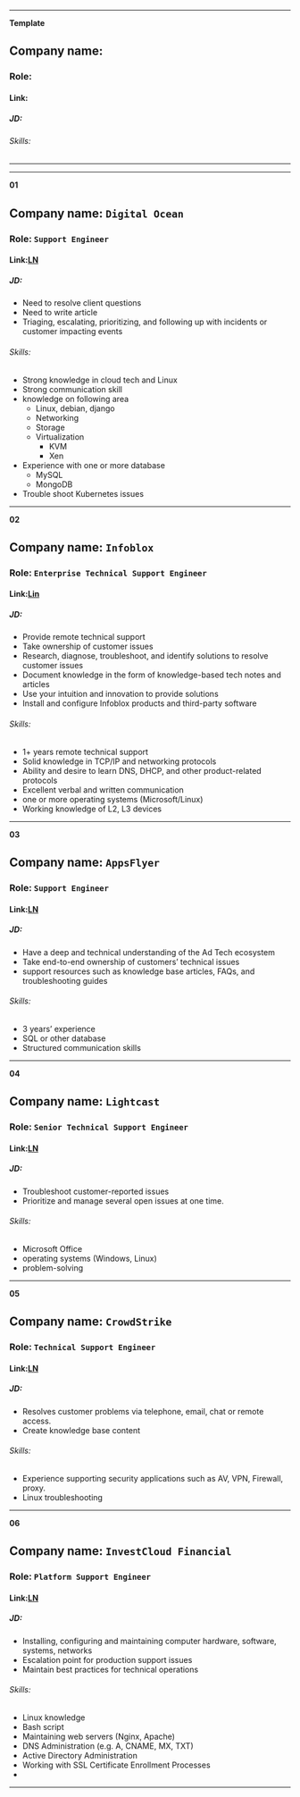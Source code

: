 --------------------------------------------------------
**Template**
## Company name: 
### Role: 
#### Link:
##### JD:
###### Skills:
---------------------------------------------------

--------------------------------------------------------
**01**
## Company name: `Digital Ocean`
### Role: `Support Engineer`
#### Link:[LN](https://www.linkedin.com/jobs/view/3672831308)
##### JD:
* Need to resolve client questions
* Need to write article
* Triaging, escalating, prioritizing, and following up with incidents or customer impacting events
###### Skills:
* Strong knowledge in cloud tech and Linux
* Strong communication skill
* knowledge on following area
	* Linux, debian, django
	* Networking
	* Storage
	* Virtualization
		* KVM
		* Xen
* Experience with one or more database
	* MySQL
	* MongoDB
* Trouble shoot Kubernetes issues
---------------------------------------------------

**02**
## Company name: `Infoblox`
### Role: `Enterprise Technical Support Engineer`
#### Link:[Lin](https://www.linkedin.com/jobs/view/3589343505)
##### JD:
* Provide remote technical support
* Take ownership of customer issues
* Research, diagnose, troubleshoot, and identify solutions to resolve customer issues
* Document knowledge in the form of knowledge-based tech notes and articles
* Use your intuition and innovation to provide solutions
* Install and configure Infoblox products and third-party software
###### Skills:
* 1+ years remote technical support
* Solid knowledge in TCP/IP and networking protocols
* Ability and desire to learn DNS, DHCP, and other product-related protocols
* Excellent verbal and written communication
* one or more operating systems (Microsoft/Linux) 
* Working knowledge of L2, L3 devices
---------------------------------------------------

**03**
## Company name: `AppsFlyer`
### Role: `Support Engineer`
#### Link:[LN](https://www.linkedin.com/jobs/view/3632961214)
##### JD:
* Have a deep and technical understanding of the Ad Tech ecosystem
* Take end-to-end ownership of customers’ technical issues
* support resources such as knowledge base articles, FAQs, and troubleshooting guides
###### Skills:
* 3 years’ experience
* SQL or other database
* Structured communication skills
---------------------------------------------------

**04**
## Company name: `Lightcast`
### Role: `Senior Technical Support Engineer`
#### Link:[LN](https://www.linkedin.com/jobs/search/?currentJobId=3617659080&geoId=102713980&keywords=technical%20support%20engineer&location=India&refresh=true)
##### JD:
* Troubleshoot customer-reported issues
* Prioritize and manage several open issues at one time.
###### Skills:
* Microsoft Office
* operating systems (Windows, Linux)
* problem-solving
---------------------------------------------------
**05**
## Company name: `CrowdStrike`
### Role: `Technical Support Engineer`
#### Link:[LN](https://www.linkedin.com/jobs/view/3672803318)
##### JD:
* Resolves customer problems via telephone, email, chat or remote access.
* Create knowledge base content
###### Skills:
* Experience supporting security applications such as AV, VPN, Firewall, proxy.
* Linux troubleshooting
----------------------------------
**06**
## Company name: `InvestCloud Financial`
### Role: `Platform Support Engineer`
#### Link:[LN](https://www.linkedin.com/jobs/view/3670385359/)
##### JD:
* Installing, configuring and maintaining computer hardware, software, systems, networks
* Escalation point for production support issues
* Maintain best practices for technical operations
###### Skills:
* Linux knowledge
* Bash script
* Maintaining web servers (Nginx, Apache)
* DNS Administration (e.g. A, CNAME, MX, TXT)
* Active Directory Administration
* Working with SSL Certificate Enrollment Processes
* 
--------------------------------------


